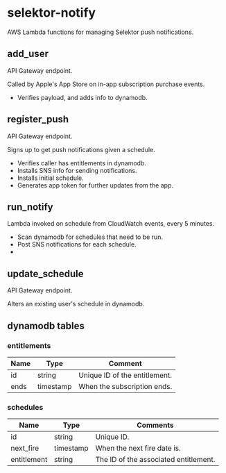 # selektor-notify

AWS Lambda functions for managing Selektor push notifications.

## add_user

API Gateway endpoint.

Called by Apple's App Store on in-app subscription purchase events.

- Verifies payload, and adds info to dynamodb.

## register_push

API Gateway endpoint.

Signs up to get push notifications given a schedule.

- Verifies caller has entitlements in dynamodb.
- Installs SNS info for sending notifications.
- Installs initial schedule.
- Generates app token for further updates from the app.

## run_notify

Lambda invoked on schedule from CloudWatch events, every 5 minutes.

- Scan dynamodb for schedules that need to be run.
- Post SNS notifications for each schedule.
- 

## update_schedule

API Gateway endpoint.

Alters an existing user's schedule in dynamodb.

## dynamodb tables

### entitlements

|Name|Type|Comment|
|----|----|-|
|id|string|Unique ID of the entitlement.|
|ends|timestamp|When the subscription ends.|

### schedules

|Name|Type|Comments|
|----|----|--------|
|id|string|Unique ID.|
|next_fire|timestamp|When the next fire date is.|
|entitlement|string|The ID of the associated entitlement.|